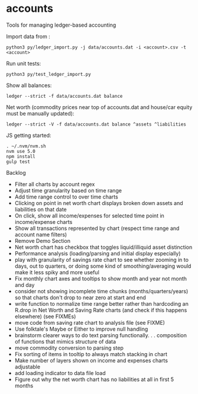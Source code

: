 # accounts
Tools for managing ledger-based accounting

Import data from <account>:
```
python3 py/ledger_import.py -j data/accounts.dat -i <account>.csv -t <account>
```

Run unit tests:
```
python3 py/test_ledger_import.py
```

Show all balances:
```
ledger --strict -f data/accounts.dat balance
```

Net worth (commodity prices near top of accounts.dat and house/car equity must be manually updated):
```
ledger --strict -V -f data/accounts.dat balance ^assets ^liabilities
```

JS getting started:
```
. ~/.nvm/nvm.sh
nvm use 5.0
npm install
gulp test
```

Backlog
- Filter all charts by account regex
- Adjust time granularity based on time range
- Add time range control to over time charts
- Clicking on point in net worth chart displays broken down assets and liabilities on that date
- On click, show all income/expenses for selected time point in income/expense charts
- Show all transactions represented by chart (respect time range and account name filters)
- Remove Demo Section
- Net worth chart has checkbox that toggles liquid/illiquid asset distinction
- Performance analysis (loading/parsing and initial display especially)
- play with granularity of savings rate chart to see whether zooming in to days, out to quarters,
  or doing some kind of smoothing/averaging would make it less spiky and more useful
- Fix monthly chart axes and tooltips to show month and year not month and day
- consider not showing incomplete time chunks (months/quarters/years) so that charts don't drop
  to near zero at start and end
- write function to normalize time range better rather than hardcoding an R.drop in Net Worth
  and Saving Rate charts (and check if this happens elsewhere) (see FIXMEs)
- move code from saving rate chart to analysis file (see FIXME)
- Use folktale's Maybe or Either to improve null handling
- brainstorm clearer ways to do text parsing functionally. . . composition of functions that
  mimics structure of data
- move commodity conversion to parsing step
- Fix sorting of items in tooltip to always match stacking in chart
- Make number of layers shown on income and expenses charts adjustable
- add loading indicator to data file load
- Figure out why the net worth chart has no liabilities at all in first 5 months
